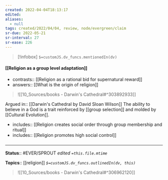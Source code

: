 ```yaml
---
created: 2022-04-04T18:13:17 
edited: 
aliases:
  - null
tags: created/2022/04/04, review, node/evergreen/claim
sr-due: 2022-05-21
sr-interval: 27
sr-ease: 226
---
```

> [!infobox]
`$=customJS.dv_funcs.mentionedIn(dv)`

#### [[Religion as a group level adaptation]] 

- contrasts:: [[Religion as a rational bid for supernatural reward]]
- answers:: [[What is the origin of religion]] 

> ![[10_Sources/books - Darwin's Cathedral#^303892933]]

Argued in:: [[Darwin's Cathedral by David Sloan Wilson]]
The ability to believe in a God is a trait reinforced by [[group selection]] and molded by [[Cultural Evolution]].

- includes:: [[Religion creates social order through group membership and ritual]]
- includes:: [[Religion promotes high social control]]

### <hr class="footnote"/>

**Status**:: #EVER/SPROUT
*edited `=this.file.mtime`*

**Topics**:: [[religion]]
*`$=customJS.dv_funcs.outlinedIn(dv, this)`*

> ![[10_Sources/books - Darwin's Cathedral#^306962120]]
